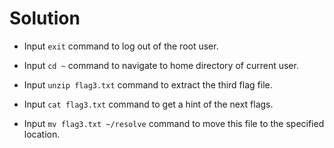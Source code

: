 # Solution

- Input `exit` command to log out of the root user.

- Input `cd ~` command to navigate to home directory of current user.

- Input `unzip flag3.txt` command to extract the third flag file.

- Input `cat flag3.txt` command to get a hint of the next flags.

- Input `mv flag3.txt ~/resolve` command to move this file to the specified location.
